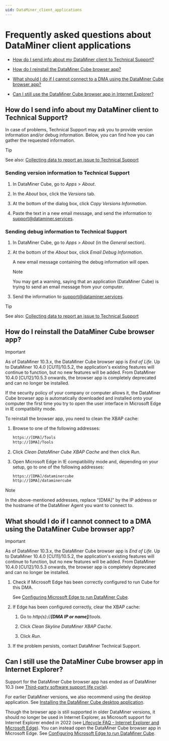 ```yaml
---
uid: DataMiner_client_applications
---
```


# Frequently asked questions about DataMiner client applications

- [How do I send info about my DataMiner client to Technical Support?](#how-do-i-send-info-about-my-dataminer-client-to-technical-support)

- [How do I reinstall the DataMiner Cube browser app?](#how-do-i-reinstall-the-dataminer-cube-browser-app)

- [What should I do if I cannot connect to a DMA using the DataMiner Cube browser app?](#what-should-i-do-if-i-cannot-connect-to-a-dma-using-the-dataminer-cube-browser-app)

- [Can I still use the DataMiner Cube browser app in Internet Explorer?](#can-i-still-use-the-dataminer-cube-browser-app-in-internet-explorer)

## How do I send info about my DataMiner client to Technical Support?

In case of problems, Technical Support may ask you to provide version information and/or debug information. Below, you can find how you can gather the requested information.

> [!TIP]
> See also: [Collecting data to report an issue to Technical Support](xref:Collecting_data_to_report_an_issue_to_TechSupport)

### Sending version information to Technical Support

1. In DataMiner Cube, go to *Apps* > *About*.

1. In the *About* box, click the *Versions* tab.

1. At the bottom of the dialog box, click *Copy Versions Information*.

1. Paste the text in a new email message, and send the information to [support@dataminer.services](mailto:support@dataminer.services).

### Sending debug information to Technical Support

1. In DataMiner Cube, go to *Apps* > *About* (in the *General* section).

1. At the bottom of the *About* box, click *Email Debug Information*.

   A new email message containing the debug information will open.

   > [!NOTE]
   > You may get a warning, saying that an application (DataMiner Cube) is trying to send an email message from your computer.

1. Send the information to [support@dataminer.services](mailto:support@dataminer.services).

> [!TIP]
> See also: [Collecting data to report an issue to Technical Support](xref:Collecting_data_to_report_an_issue_to_TechSupport)

## How do I reinstall the DataMiner Cube browser app?

> [!IMPORTANT]
> As of DataMiner 10.3.x, the DataMiner Cube browser app is *End of Life*. Up to DataMiner 10.4.0 [CU11]/10.5.2, the application's existing features will continue to function, but no new features will be added. From DataMiner 10.4.0 [CU12]/10.5.3 onwards<!--RN 41873-->, the browser app is completely deprecated and can no longer be installed.

If the security policy of your company or computer allows it, the DataMiner Cube browser app is automatically downloaded and installed onto your computer the first time you try to open the user interface in Microsoft Edge in IE compatibility mode.

To reinstall the browser app, you need to clean the XBAP cache:

1. Browse to one of the following addresses:

   ```txt
   https://[DMA]/Tools
   http://[DMA]/Tools
   ```

1. Click *Clean DataMiner Cube XBAP Cache* and then click *Run*.

1. Open Microsoft Edge in IE compatibility mode and, depending on your setup, go to one of the following addresses:

   ```txt
   https://[DMA]/dataminercube
   http://[DMA]/dataminercube
   ```

> [!NOTE]
> In the above-mentioned addresses, replace “\[DMA\]” by the IP address or the hostname of the DataMiner Agent you want to connect to.

## What should I do if I cannot connect to a DMA using the DataMiner Cube browser app?

> [!IMPORTANT]
> As of DataMiner 10.3.x, the DataMiner Cube browser app is *End of Life*. Up to DataMiner 10.4.0 [CU11]/10.5.2, the application's existing features will continue to function, but no new features will be added. From DataMiner 10.4.0 [CU12]/10.5.3 onwards<!--RN 41873-->, the browser app is completely deprecated and can no longer be installed.

1. Check if Microsoft Edge has been correctly configured to run Cube for this DMA.

   See [Configuring Microsoft Edge to run DataMiner Cube](xref:Configuring_Microsoft_edge_to_run_Cube).

1. If Edge has been configured correctly, clear the XBAP cache:

   1. Go to *http(s)://**\[DMA IP or name\]**/tools*.

   1. Click *Clean Skyline DataMiner XBAP Cache*.

   1. Click *Run*.

1. If the problem persists, contact DataMiner Technical Support.

## Can I still use the DataMiner Cube browser app in Internet Explorer?

Support for the DataMiner Cube browser app has ended as of DataMiner 10.3 (see [Third-party software support life cycle](xref:Software_support_life_cycles#third-party-software-support-life-cycle)).

For earlier DataMiner versions, we also recommend using the desktop application. See [Installing the DataMiner Cube desktop application](xref:Installing_the_DataMiner_Cube_desktop_application).

Though the browser app is still supported in older DataMiner versions, it should no longer be used in Internet Explorer, as Microsoft support for Internet Explorer ended in 2022 (see [Lifecycle FAQ - Internet Explorer and Microsoft Edge](https://docs.microsoft.com/en-us/lifecycle/faq/internet-explorer-microsoft-edge)). You can instead open the DataMiner Cube browser app in Microsoft Edge. See [Configuring Microsoft Edge to run DataMiner Cube](xref:Configuring_Microsoft_edge_to_run_Cube).
